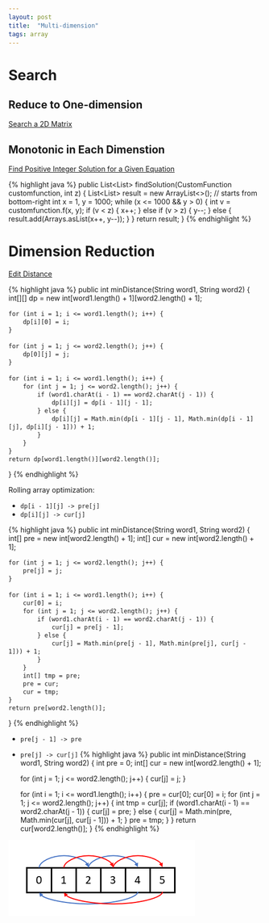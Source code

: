 ```yaml
---
layout: post
title:  "Multi-dimension"
tags: array
---
```

# Search

## Reduce to One-dimension
[Search a 2D Matrix][search-a-2d-matrix]

## Monotonic in Each Dimenstion
[Find Positive Integer Solution for a Given Equation][find-positive-integer-solution-for-a-given-equation]

{% highlight java %}
public List<List<Integer>> findSolution(CustomFunction customfunction, int z) {
    List<List<Integer>> result = new ArrayList<>();
    // starts from bottom-right
    int x = 1, y = 1000;
    while (x <= 1000 && y > 0) {
        int v = customfunction.f(x, y);
        if (v < z) {
            x++;
        } else if (v > z) {
            y--;
        } else {
            result.add(Arrays.asList(x++, y--));
        }
    }
    return result;
}
{% endhighlight %}

# Dimension Reduction

[Edit Distance][edit-distance]

{% highlight java %}
public int minDistance(String word1, String word2) {
    int[][] dp = new int[word1.length() + 1][word2.length() + 1];

    for (int i = 1; i <= word1.length(); i++) {
        dp[i][0] = i;
    }

    for (int j = 1; j <= word2.length(); j++) {
        dp[0][j] = j;
    }

    for (int i = 1; i <= word1.length(); i++) {
        for (int j = 1; j <= word2.length(); j++) {
            if (word1.charAt(i - 1) == word2.charAt(j - 1)) {
                dp[i][j] = dp[i - 1][j - 1];
            } else {
                dp[i][j] = Math.min(dp[i - 1][j - 1], Math.min(dp[i - 1][j], dp[i][j - 1])) + 1;
            }
        }
    }
    return dp[word1.length()][word2.length()];
}
{% endhighlight %}

Rolling array optimization:
* `dp[i - 1][j] -> pre[j]`
* `dp[i][j] -> cur[j]`

{% highlight java %}
public int minDistance(String word1, String word2) {
    int[] pre = new int[word2.length() + 1];
    int[] cur = new int[word2.length() + 1];

    for (int j = 1; j <= word2.length(); j++) {
        pre[j] = j;
    }

    for (int i = 1; i <= word1.length(); i++) {
        cur[0] = i;
        for (int j = 1; j <= word2.length(); j++) {
            if (word1.charAt(i - 1) == word2.charAt(j - 1)) {
                cur[j] = pre[j - 1];
            } else {
                cur[j] = Math.min(pre[j - 1], Math.min(pre[j], cur[j - 1])) + 1;
            }
        }
        int[] tmp = pre;
        pre = cur;
        cur = tmp;
    }
    return pre[word2.length()];
}
{% endhighlight %}

* `pre[j - 1] -> pre`
* `pre[j] -> cur[j]`
{% highlight java %}
public int minDistance(String word1, String word2) {
    int pre = 0;
    int[] cur = new int[word2.length() + 1];

    for (int j = 1; j <= word2.length(); j++) {
        cur[j] = j;
    }

    for (int i = 1; i <= word1.length(); i++) {
        pre = cur[0];
        cur[0] = i;
        for (int j = 1; j <= word2.length(); j++) {
            int tmp = cur[j];
            if (word1.charAt(i - 1) == word2.charAt(j - 1)) {
                cur[j] = pre;
            } else {
                cur[j] = Math.min(pre, Math.min(cur[j], cur[j - 1])) + 1;
            }
            pre = tmp;
        }
    }
    return cur[word2.length()];
}
{% endhighlight %}

![Example](/assets/rotate_array.png)

[edit-distance]: https://leetcode.com/problems/edit-distance/
[find-positive-integer-solution-for-a-given-equation]: https://leetcode.com/problems/find-positive-integer-solution-for-a-given-equation/
[search-a-2d-matrix]: https://leetcode.com/problems/search-a-2d-matrix/
